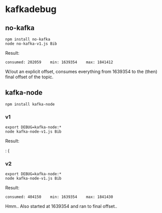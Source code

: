 # kafkadebug

## no-kafka

```
npm install no-kafka
node no-kafka-v1.js Bib
```

Result:

```
consumed: 202059	min: 1639354	max: 1841412 
```
W/out an explicit offset, consumes everything from 1639354 to the (then) final offset of the topic.

## kafka-node

```
npm install kafka-node
```

### v1

```
export DEBUG=kafka-node:*
node kafka-node-v1.js Bib
```

Result:

: (

### v2

```
export DEBUG=kafka-node:*
node kafka-node-v1.js Bib
```

Result:

```
consumed: 404150	min: 1639354	max: 1841430
```

Hmm.. Also started at 1639354 and ran to final offset..
